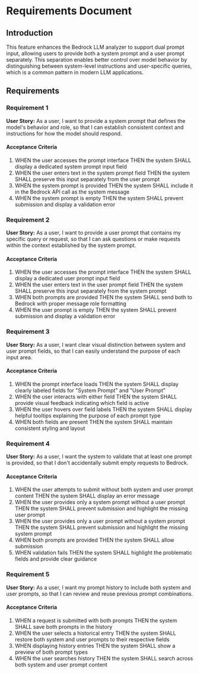 # Requirements Document

## Introduction

This feature enhances the Bedrock LLM analyzer to support dual prompt input, allowing users to provide both a system prompt and a user prompt separately. This separation enables better control over model behavior by distinguishing between system-level instructions and user-specific queries, which is a common pattern in modern LLM applications.

## Requirements

### Requirement 1

**User Story:** As a user, I want to provide a system prompt that defines the model's behavior and role, so that I can establish consistent context and instructions for how the model should respond.

#### Acceptance Criteria

1. WHEN the user accesses the prompt interface THEN the system SHALL display a dedicated system prompt input field
2. WHEN the user enters text in the system prompt field THEN the system SHALL preserve this input separately from the user prompt
3. WHEN the system prompt is provided THEN the system SHALL include it in the Bedrock API call as the system message
4. WHEN the system prompt is empty THEN the system SHALL prevent submission and display a validation error

### Requirement 2

**User Story:** As a user, I want to provide a user prompt that contains my specific query or request, so that I can ask questions or make requests within the context established by the system prompt.

#### Acceptance Criteria

1. WHEN the user accesses the prompt interface THEN the system SHALL display a dedicated user prompt input field
2. WHEN the user enters text in the user prompt field THEN the system SHALL preserve this input separately from the system prompt
3. WHEN both prompts are provided THEN the system SHALL send both to Bedrock with proper message role formatting
4. WHEN the user prompt is empty THEN the system SHALL prevent submission and display a validation error

### Requirement 3

**User Story:** As a user, I want clear visual distinction between system and user prompt fields, so that I can easily understand the purpose of each input area.

#### Acceptance Criteria

1. WHEN the prompt interface loads THEN the system SHALL display clearly labeled fields for "System Prompt" and "User Prompt"
2. WHEN the user interacts with either field THEN the system SHALL provide visual feedback indicating which field is active
3. WHEN the user hovers over field labels THEN the system SHALL display helpful tooltips explaining the purpose of each prompt type
4. WHEN both fields are present THEN the system SHALL maintain consistent styling and layout

### Requirement 4

**User Story:** As a user, I want the system to validate that at least one prompt is provided, so that I don't accidentally submit empty requests to Bedrock.

#### Acceptance Criteria

1. WHEN the user attempts to submit without both system and user prompt content THEN the system SHALL display an error message
2. WHEN the user provides only a system prompt without a user prompt THEN the system SHALL prevent submission and highlight the missing user prompt
3. WHEN the user provides only a user prompt without a system prompt THEN the system SHALL prevent submission and highlight the missing system prompt
4. WHEN both prompts are provided THEN the system SHALL allow submission
5. WHEN validation fails THEN the system SHALL highlight the problematic fields and provide clear guidance

### Requirement 5

**User Story:** As a user, I want my prompt history to include both system and user prompts, so that I can review and reuse previous prompt combinations.

#### Acceptance Criteria

1. WHEN a request is submitted with both prompts THEN the system SHALL save both prompts in the history
2. WHEN the user selects a historical entry THEN the system SHALL restore both system and user prompts to their respective fields
3. WHEN displaying history entries THEN the system SHALL show a preview of both prompt types
4. WHEN the user searches history THEN the system SHALL search across both system and user prompt content